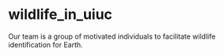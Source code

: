 # wildlife_in_uiuc
Our team is a group of motivated individuals to facilitate wildlife identification for Earth.
